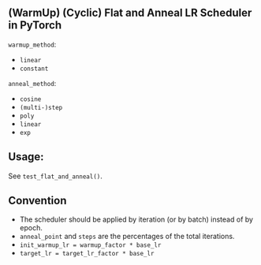 ## (WarmUp) (Cyclic) Flat and Anneal LR Scheduler in PyTorch

`warmup_method`:
* `linear`
* `constant`

`anneal_method`:

* `cosine`
* `(multi-)step`
* `poly`
* `linear`
* `exp`

## Usage:
See `test_flat_and_anneal()`.

## Convention
* The scheduler should be applied by iteration (or by batch) instead of by epoch.
* `anneal_point` and `steps` are the percentages of the total iterations.
* `init_warmup_lr = warmup_factor * base_lr`
* `target_lr = target_lr_factor * base_lr`
